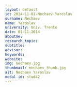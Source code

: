 ```yaml
---
layout: default 
id: 2014-11-01-Nechaev-Yaroslav
surname: Nechaev
name: Yaroslav
university: Univ. Trento
date: 01-11-2014
aboutme: 
research_topic: 
subtitle: 
advisor: 
keywords: 
website: 
img: nechaev.jpg
thumbnail: nechaev_thumb.jpg
alt: Nechaev Yaroslav
modal-id: stud42
---
```

